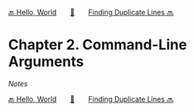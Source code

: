 [🔙 Hello, World][previous-chapter]&nbsp;&nbsp;&nbsp;&nbsp;&nbsp;&nbsp;&nbsp;[🏡][readme]&nbsp;&nbsp;&nbsp;&nbsp;&nbsp;&nbsp;&nbsp;[Finding Duplicate Lines 🔜][upcoming-chapter]

# Chapter 2. Command-Line Arguments

_Notes_

[🔙 Hello, World][previous-chapter]&nbsp;&nbsp;&nbsp;&nbsp;&nbsp;&nbsp;&nbsp;[🏡][readme]&nbsp;&nbsp;&nbsp;&nbsp;&nbsp;&nbsp;&nbsp;[Finding Duplicate Lines 🔜][upcoming-chapter]

[readme]: README.md
[previous-chapter]: ch001-hello-world.md
[upcoming-chapter]: ch003-finding-duplicate-lines.md
